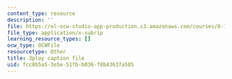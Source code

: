 ```yaml
---
content_type: resource
description: ''
file: https://ol-ocw-studio-app-production.s3.amazonaws.com/courses/8-701-introduction-to-nuclear-and-particle-physics-fall-2020/fcc8b5a53e5e51fbb036f8b43637a585_hgrhfkcXlAQ.vtt
file_type: application/x-subrip
learning_resource_types: []
ocw_type: OCWFile
resourcetype: Other
title: 3play caption file
uid: fcc8b5a5-3e5e-51fb-b036-f8b43637a585
---
```

